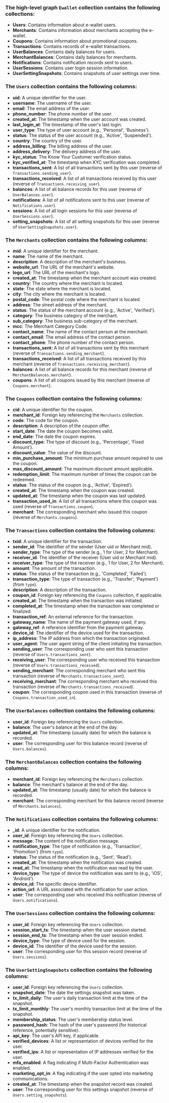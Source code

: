 ### The high-level graph `Ewallet` collection contains the following collections:
- **Users**: Contains information about e-wallet users.
- **Merchants**: Contains information about merchants accepting the e-wallet.
- **Coupons**: Contains information about promotional coupons.
- **Transactions**: Contains records of e-wallet transactions.
- **UserBalances**: Contains daily balances for users.
- **MerchantBalances**: Contains daily balances for merchants.
- **Notifications**: Contains notification records sent to users.
- **UserSessions**: Contains user login session information.
- **UserSettingSnapshots**: Contains snapshots of user settings over time.

### The `Users` collection contains the following columns:
- **uid**: A unique identifier for the user.
- **username**: The username of the user.
- **email**: The email address of the user.
- **phone_number**: The phone number of the user.
- **created_at**: The timestamp when the user account was created.
- **last_login_at**: The timestamp of the user's last login.
- **user_type**: The type of user account (e.g., 'Personal', 'Business').
- **status**: The status of the user account (e.g., 'Active', 'Suspended').
- **country**: The country of the user.
- **address_billing**: The billing address of the user.
- **address_delivery**: The delivery address of the user.
- **kyc_status**: The Know Your Customer verification status.
- **kyc_verified_at**: The timestamp when KYC verification was completed.
- **transactions_sent**: A list of all transactions sent by this user (reverse of `Transactions.sending_user`).
- **transactions_received**: A list of all transactions received by this user (reverse of `Transactions.receiving_user`).
- **balances**: A list of all balance records for this user (reverse of `UserBalances.user`).
- **notifications**: A list of all notifications sent to this user (reverse of `Notifications.user`).
- **sessions**: A list of all login sessions for this user (reverse of `UserSessions.user`).
- **setting_snapshots**: A list of all setting snapshots for this user (reverse of `UserSettingSnapshots.user`).

### The `Merchants` collection contains the following columns:
- **mid**: A unique identifier for the merchant.
- **name**: The name of the merchant.
- **description**: A description of the merchant's business.
- **website_url**: The URL of the merchant's website.
- **logo_url**: The URL of the merchant's logo.
- **created_at**: The timestamp when the merchant account was created.
- **country**: The country where the merchant is located.
- **state**: The state where the merchant is located.
- **city**: The city where the merchant is located.
- **postal_code**: The postal code where the merchant is located.
- **address**: The street address of the merchant.
- **status**: The status of the merchant account (e.g., 'Active', 'Verified').
- **category**: The business category of the merchant.
- **sub_category**: The business sub-category of the merchant.
- **mcc**: The Merchant Category Code.
- **contact_name**: The name of the contact person at the merchant.
- **contact_email**: The email address of the contact person.
- **contact_phone**: The phone number of the contact person.
- **transactions_sent**: A list of all transactions sent by this merchant (reverse of `Transactions.sending_merchant`).
- **transactions_received**: A list of all transactions received by this merchant (reverse of `Transactions.receiving_merchant`).
- **balances**: A list of all balance records for this merchant (reverse of `MerchantBalances.merchant`).
- **coupons**: A list of all coupons issued by this merchant (reverse of `Coupons.merchant`).

### The `Coupons` collection contains the following columns:
- **cid**: A unique identifier for the coupon.
- **merchant_id**: Foreign key referencing the `Merchants` collection.
- **code**: The code for the coupon.
- **description**: A description of the coupon offer.
- **start_date**: The date the coupon becomes valid.
- **end_date**: The date the coupon expires.
- **discount_type**: The type of discount (e.g., 'Percentage', 'Fixed Amount').
- **discount_value**: The value of the discount.
- **min_purchase_amount**: The minimum purchase amount required to use the coupon.
- **max_discount_amount**: The maximum discount amount applicable.
- **redemption_limit**: The maximum number of times the coupon can be redeemed.
- **status**: The status of the coupon (e.g., 'Active', 'Expired').
- **created_at**: The timestamp when the coupon was created.
- **updated_at**: The timestamp when the coupon was last updated.
- **transaction_used_in**: A list of all transactions where this coupon was used (reverse of `Transactions.coupon`).
- **merchant**: The corresponding merchant who issued this coupon (reverse of `Merchants.coupons`).

### The `Transactions` collection contains the following columns:
- **txid**: A unique identifier for the transaction.
- **sender_id**: The identifier of the sender (User uid or Merchant mid).
- **sender_type**: The type of the sender (e.g., 1 for User, 2 for Merchant).
- **receiver_id**: The identifier of the receiver (User uid or Merchant mid).
- **receiver_type**: The type of the receiver (e.g., 1 for User, 2 for Merchant).
- **amount**: The amount of the transaction.
- **status**: The status of the transaction (e.g., 'Completed', 'Failed').
- **transaction_type**: The type of transaction (e.g., 'Transfer', 'Payment') (from `type`).
- **description**: A description of the transaction.
- **coupon_id**: Foreign key referencing the `Coupons` collection, if applicable.
- **created_at**: The timestamp when the transaction was initiated.
- **completed_at**: The timestamp when the transaction was completed or finalized.
- **transaction_ref**: An external reference for the transaction.
- **gateway_name**: The name of the payment gateway used, if any.
- **gateway_ref**: A reference identifier from the payment gateway.
- **device_id**: The identifier of the device used for the transaction.
- **ip_address**: The IP address from which the transaction originated.
- **user_agent**: The user agent string of the client initiating the transaction.
- **sending_user**: The corresponding user who sent this transaction (reverse of `Users.transactions_sent`).
- **receiving_user**: The corresponding user who received this transaction (reverse of `Users.transactions_received`).
- **sending_merchant**: The corresponding merchant who sent this transaction (reverse of `Merchants.transactions_sent`).
- **receiving_merchant**: The corresponding merchant who received this transaction (reverse of `Merchants.transactions_received`).
- **coupon**: The corresponding coupon used in this transaction (reverse of `Coupons.transaction_used_in`).

### The `UserBalances` collection contains the following columns:
- **user_id**: Foreign key referencing the `Users` collection.
- **balance**: The user's balance at the end of the day.
- **updated_at**: The timestamp (usually date) for which the balance is recorded.
- **user**: The corresponding user for this balance record (reverse of `Users.balances`).

### The `MerchantBalances` collection contains the following columns:
- **merchant_id**: Foreign key referencing the `Merchants` collection.
- **balance**: The merchant's balance at the end of the day.
- **updated_at**: The timestamp (usually date) for which the balance is recorded.
- **merchant**: The corresponding merchant for this balance record (reverse of `Merchants.balances`).

### The `Notifications` collection contains the following columns:
- **_id**: A unique identifier for the notification.
- **user_id**: Foreign key referencing the `Users` collection.
- **message**: The content of the notification message.
- **notification_type**: The type of notification (e.g., 'Transaction', 'Promotion') (from `type`).
- **status**: The status of the notification (e.g., 'Sent', 'Read').
- **created_at**: The timestamp when the notification was created.
- **read_at**: The timestamp when the notification was read by the user.
- **device_type**: The type of device the notification was sent to (e.g., 'iOS', 'Android').
- **device_id**: The specific device identifier.
- **action_url**: A URL associated with the notification for user action.
- **user**: The corresponding user who received this notification (reverse of `Users.notifications`).

### The `UserSessions` collection contains the following columns:
- **user_id**: Foreign key referencing the `Users` collection.
- **session_start_ts**: The timestamp when the user session started.
- **session_end_ts**: The timestamp when the user session ended.
- **device_type**: The type of device used for the session.
- **device_id**: The identifier of the device used for the session.
- **user**: The corresponding user for this session record (reverse of `Users.sessions`).

### The `UserSettingSnapshots` collection contains the following columns:
- **user_id**: Foreign key referencing the `Users` collection.
- **snapshot_date**: The date the settings snapshot was taken.
- **tx_limit_daily**: The user's daily transaction limit at the time of the snapshot.
- **tx_limit_monthly**: The user's monthly transaction limit at the time of the snapshot.
- **membership_status**: The user's membership status level.
- **password_hash**: The hash of the user's password (for historical reference, potentially sensitive).
- **api_key**: The user's API key, if applicable.
- **verified_devices**: A list or representation of devices verified for the user.
- **verified_ips**: A list or representation of IP addresses verified for the user.
- **mfa_enabled**: A flag indicating if Multi-Factor Authentication was enabled.
- **marketing_opt_in**: A flag indicating if the user opted into marketing communications.
- **created_at**: The timestamp when the snapshot record was created.
- **user**: The corresponding user for this settings snapshot (reverse of `Users.setting_snapshots`).